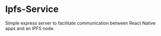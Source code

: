 # Ipfs-Service
Simple express server to facilitate communication between React Native apps and an IPFS node.

